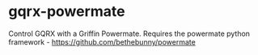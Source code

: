 # gqrx-powermate

Control GQRX with a Griffin Powermate. Requires the powermate python framework - https://github.com/bethebunny/powermate
